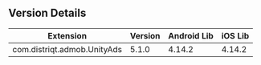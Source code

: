 ## Version Details

| Extension | Version | Android Lib | iOS Lib |
| --- | --- | --- | --- |
| com.distriqt.admob.UnityAds | 5.1.0 | 4.14.2 | 4.14.2 |
